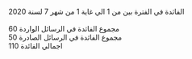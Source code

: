 <div>
<br>
    <div>
      <span>
        الفاثدة في الفترة بين من
      </span>
      <span>
        1
      </span> 
      <span>
        الي غاية
      </span>
      <span>
        1
      </span> 
      <span>
        من شهر
      </span> 
      <span>
        7
      </span> 
      <span>
        لسنة
      </span>
      <span>
        2020
      </span>  
    </div> <br>
    <div>
      <span> مجموع الفاثدة في الرسائل الواردة </span>
      <span> 60 </span>
    </div>
    <div>
      <span>   مجموع الفاثدة في الرسائل الصادرة  </span>
      <span> 50  </span>
    </div>
    <div>
      <span>  اجمالي الفائدة  </span>
      <span>  110  </span>
    </div>
 </div>

